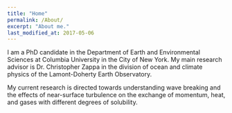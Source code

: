 ```yaml
---
title: "Home"
permalink: /About/
excerpt: "About me."
last_modified_at: 2017-05-06
---
```


I am a PhD candidate in the Department of Earth and Environmental Sciences at Columbia University in the City of New York. My main research advisor is Dr. Christopher Zappa in the division of ocean and climate physics of the Lamont-Doherty Earth Observatory.

My current research is directed towards understanding wave breaking and the effects of near-surface turbulence on the exchange of momentum, heat, and gases with different degrees of solubility. 